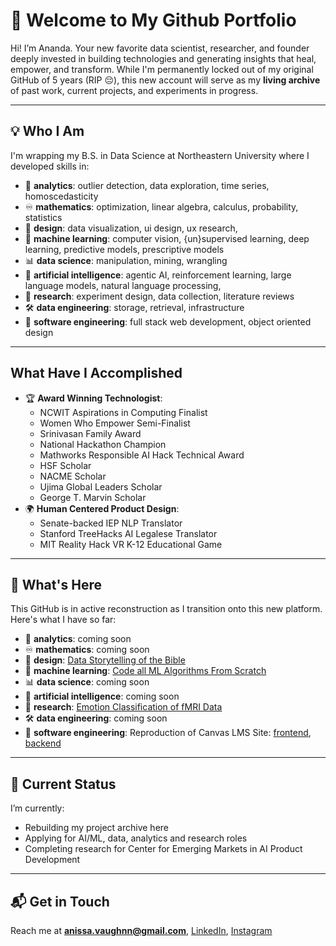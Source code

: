 # 🌱 Welcome to My Github Portfolio

Hi! I’m Ananda. Your new favorite data scientist, researcher, and founder deeply invested in building technologies and generating insights that heal, empower, and transform. 
While I'm permanently locked out of my original GitHub of 5 years (RIP 😔), this new account will serve as my **living archive** of past work, current projects, and experiments in progress.

---

## 💡 Who I Am
I'm wrapping my B.S. in Data Science at Northeastern University where I developed skills in:
- 🧮 **analytics**: outlier detection, data exploration, time series, homoscedasticity
- ♾️ **mathematics**: optimization, linear algebra, calculus, probability, statistics
- 🎨 **design**: data visualization, ui design, ux research,
- 👾 **machine learning**: computer vision, {un}supervised learning, deep learning, predictive models, prescriptive models
- 📊 **data science**: manipulation, mining, wrangling
- 🤖 **artificial intelligence**: agentic AI, reinforcement learning, large language models, natural language processing,
- 🔬 **research**: experiment design, data collection, literature reviews
- 🛠️ **data engineering**: storage, retrieval, infrastructure
- 📱 **software engineering**: full stack web development, object oriented design

---

## What Have I Accomplished
- 🏆 **Award Winning Technologist**:
  - NCWIT Aspirations in Computing Finalist
  - Women Who Empower Semi-Finalist
  - Srinivasan Family Award
  - National Hackathon Champion
  - Mathworks Responsible AI Hack Technical Award
  - HSF Scholar
  - NACME Scholar
  - Ujima Global Leaders Scholar
  - George T. Marvin Scholar
- 🌍 **Human Centered Product Design**:
  - Senate-backed IEP NLP Translator
  - Stanford TreeHacks AI Legalese Translator
  - MIT Reality Hack VR K-12 Educational Game
---

## 🚧 What's Here

This GitHub is in active reconstruction as I transition onto this new platform. Here's what I have so far:
- 🧮 **analytics**: coming soon
- ♾️ **mathematics**: coming soon
- 🎨 **design**: [Data Storytelling of the Bible](https://github.com/deepyaad/bible-analysis)
- 👾 **machine learning**: [Code all ML Algorithms From Scratch](https://github.com/deepyaad/ml-from-scratch)
- 📊 **data science**: coming soon
- 🤖 **artificial intelligence**: coming soon
- 🔬 **research**: [Emotion Classification of fMRI Data](https://github.com/deepyaad/emotion-fmri-classification)
- 🛠️ **data engineering**: coming soon
- 📱 **software engineering**: Reproduction of Canvas LMS Site: [frontend](https://github.com/deepyaad/kambaz-react-web-app), [backend](https://github.com/deepyaad/kambaz-node-server-app)

---

## 🔄 Current Status

I’m currently:
- Rebuilding my project archive here
- Applying for AI/ML, data, analytics and research roles
- Completing research for Center for Emerging Markets in AI Product Development

---

## 📬 Get in Touch

Reach me at **[anissa.vaughnn@gmail.com](mailto:anissa.vaughnn@gmail.com)**, [LinkedIn](https://www.linkedin.com/in/anandæ/), [Instagram](https://www.instagram.com/anandafrancis/)
